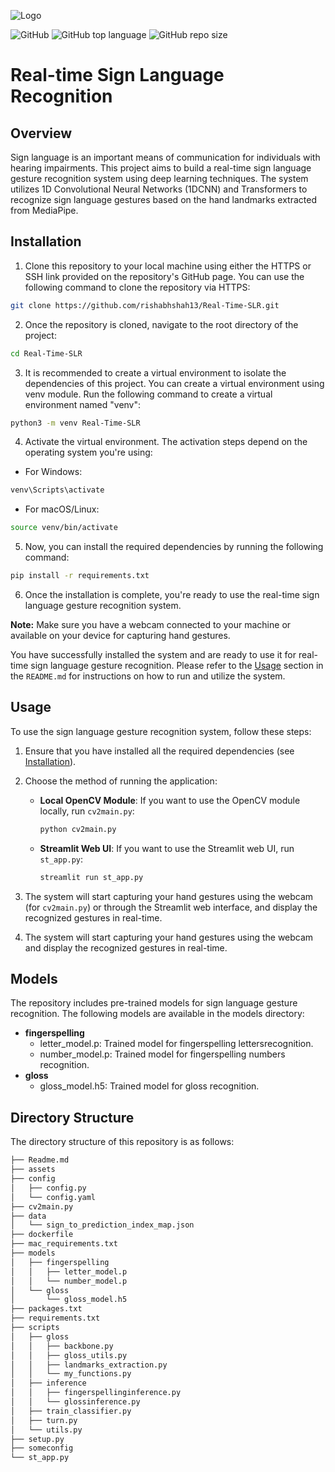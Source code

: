 
![Logo](/assets/sign_logo_straight.png)

![GitHub](https://img.shields.io/github/license/rishabhshah13/Real-Time-SLR?style=flat-square)
![GitHub top language](https://img.shields.io/github/languages/top/rishabhshah13/Real-Time-SLR?style=flat-square)
![GitHub repo size](https://img.shields.io/github/repo-size/rishabhshah13/Real-Time-SLR?color=yellow&style=flat-square)

# Real-time Sign Language Recognition

## Overview
Sign language is an important means of communication for individuals with hearing impairments. This project aims to build a real-time sign language gesture recognition system using deep learning techniques. The system utilizes 1D Convolutional Neural Networks (1DCNN) and Transformers to recognize sign language gestures based on the hand landmarks extracted from MediaPipe.

## Installation
1. Clone this repository to your local machine using either the HTTPS or SSH link provided on the repository's GitHub page. You can use the following command to clone the repository via HTTPS:

```bash
git clone https://github.com/rishabhshah13/Real-Time-SLR.git
```

2. Once the repository is cloned, navigate to the root directory of the project:

```bash
cd Real-Time-SLR
```

3. It is recommended to create a virtual environment to isolate the dependencies of this project. You can create a virtual environment using venv module. Run the following command to create a virtual environment named "venv":

```bash
python3 -m venv Real-Time-SLR
```

4. Activate the virtual environment. The activation steps depend on the operating system you're using:

- For Windows:
```bash
venv\Scripts\activate
```
- For macOS/Linux:
```bash
source venv/bin/activate
```

5. Now, you can install the required dependencies by running the following command:

```bash
pip install -r requirements.txt
```

6. Once the installation is complete, you're ready to use the real-time sign language gesture recognition system.

**Note:** Make sure you have a webcam connected to your machine or available on your device for capturing hand gestures.

You have successfully installed the system and are ready to use it for real-time sign language gesture recognition. Please refer to the [Usage](#usage) section in the `README.md` for instructions on how to run and utilize the system.

## Usage
To use the sign language gesture recognition system, follow these steps:

1. Ensure that you have installed all the required dependencies (see [Installation](#installation)).

2. Choose the method of running the application:
   - **Local OpenCV Module**:
     If you want to use the OpenCV module locally, run `cv2main.py`:

     ```bash
     python cv2main.py
     ```

   - **Streamlit Web UI**:
     If you want to use the Streamlit web UI, run `st_app.py`:

     ```bash
     streamlit run st_app.py
     ```

3. The system will start capturing your hand gestures using the webcam (for `cv2main.py`) or through the Streamlit web interface, and display the recognized gestures in real-time.


3. The system will start capturing your hand gestures using the webcam and display the recognized gestures in real-time.

## Models
The repository includes pre-trained models for sign language gesture recognition. The following models are available in the models directory:

- **fingerspelling**
  - letter_model.p: Trained model for fingerspelling lettersrecognition.
  - number_model.p: Trained model for fingerspelling numbers recognition.
- **gloss**
  - gloss_model.h5: Trained model for gloss recognition.



## Directory Structure
The directory structure of this repository is as follows:

```bash
├── Readme.md
├── assets
├── config
│   ├── config.py
│   └── config.yaml
├── cv2main.py
├── data
│   └── sign_to_prediction_index_map.json
├── dockerfile
├── mac_requirements.txt
├── models
│   ├── fingerspelling
│   │   ├── letter_model.p
│   │   └── number_model.p
│   └── gloss
│       └── gloss_model.h5
├── packages.txt
├── requirements.txt
├── scripts
│   ├── gloss
│   │   ├── backbone.py
│   │   ├── gloss_utils.py
│   │   ├── landmarks_extraction.py
│   │   └── my_functions.py
│   ├── inference
│   │   ├── fingerspellinginference.py
│   │   └── glossinference.py
│   ├── train_classifier.py
│   ├── turn.py
│   └── utils.py
├── setup.py
├── someconfig
└── st_app.py
```
